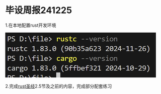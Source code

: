 # 毕设周报241225

1.在本地配置rust开发环境

![image-20241225130116728](..\asserts\image-20241225130116728.png)

2.完成[rust圣经](https://course.rs/about-book.html)2.5节及之前的内容，完成部分配套练习